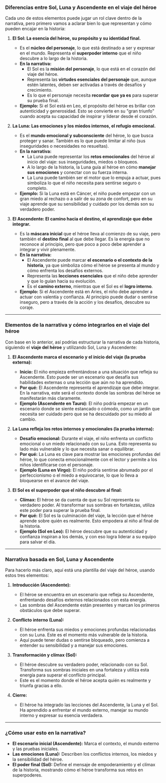 
### **Diferencias entre Sol, Luna y Ascendente en el viaje del héroe**

Cada uno de estos elementos puede jugar un rol clave dentro de la narrativa, pero primero vamos a aclarar bien lo que representan y cómo pueden encajar en la historia:

1. **El Sol: La esencia del héroe, su propósito y su identidad final.**  
   - Es el **núcleo del personaje**, lo que está destinado a ser y expresar en el mundo. Representa el **superpoder interno** que el niño descubre a lo largo de la historia.  
   - **En la narrativa:**  
     - El Sol es la **misión del personaje**, lo que está en el corazón del viaje del héroe.  
     - Representa las **virtudes esenciales del personaje** que, aunque estén latentes, deben ser activadas a través de desafíos y crecimiento.  
     - Es lo que el personaje necesita **recordar que ya es** para superar su prueba final.  
   - **Ejemplo:** Si el Sol está en Leo, el propósito del héroe es brillar con autenticidad y generosidad. Esto se convierte en su "gran triunfo" cuando acepta su capacidad de inspirar y liderar desde el corazón.

2. **La Luna: Las emociones y los miedos internos, el refugio emocional.**  
   - Es el **mundo emocional y subconsciente** del héroe, lo que busca proteger y sanar. También es lo que puede limitar al niño (sus inseguridades o necesidades no resueltas).  
   - **En la narrativa:**  
     - La Luna puede representar los **retos emocionales** del héroe al inicio del viaje: sus inseguridades, miedos o bloqueos.  
     - A lo largo de la historia, la Luna guía al héroe en cómo **manejar sus emociones** y conectar con su fuerza interna.  
     - La Luna puede también ser el motor que lo empuja a actuar, pues simboliza lo que el niño necesita para sentirse seguro o completo.  
   - **Ejemplo:** Si la Luna está en Cáncer, el niño puede empezar con un gran miedo al rechazo o a salir de su zona de confort, pero en su viaje aprende que su sensibilidad y cuidado por los demás son su verdadero poder.

3. **El Ascendente: El camino hacia el destino, el aprendizaje que debe integrar.**  
   - Es la **máscara inicial** que el héroe lleva al comienzo de su viaje, pero también el **destino final** al que debe llegar. Es la energía que no reconoce al principio, pero que poco a poco debe aprender a integrar y vivir plenamente.  
   - **En la narrativa:**  
     - El Ascendente puede marcar **el escenario o el contexto de la historia**, ya que simboliza cómo el héroe se presenta al mundo y cómo enfrenta los desafíos externos.  
     - Representa las **lecciones esenciales** que el niño debe aprender y que lo guían hacia su evolución.  
     - Es el **camino externo**, mientras que el Sol es el **logro interno**.  
   - **Ejemplo:** Si el Ascendente está en Aries, el niño debe aprender a actuar con valentía y confianza. Al principio puede dudar o sentirse inseguro, pero a través de la acción y los desafíos, descubre su coraje.

---

### **Elementos de la narrativa y cómo integrarlos en el viaje del héroe**

Con base en lo anterior, así podrías estructurar la narrativa de cada historia, siguiendo el **viaje del héroe** y utilizando Sol, Luna y Ascendente:

1. **El Ascendente marca el escenario y el inicio del viaje (la prueba externa):**  
   - **Inicio:** El niño empieza enfrentándose a una situación que refleja su Ascendente. Esto puede ser un escenario que desafía sus habilidades externas o una lección que aún no ha aprendido.  
   - **Por qué:** El Ascendente representa el aprendizaje que debe integrar. En la narrativa, este será el contexto donde las sombras del héroe se manifestarán más claramente.  
   - **Ejemplo (Ascendente en Tauro):** El niño podría empezar en un escenario donde se siente estancado o cómodo, como un jardín que necesita ser cuidado pero que se ha descuidado por su miedo al cambio.

2. **La Luna refleja los retos internos y emocionales (la prueba interna):**  
   - **Desafío emocional:** Durante el viaje, el niño enfrenta un conflicto emocional o un miedo relacionado con su Luna. Esto representa su lado más vulnerable y lo que necesita sanar o equilibrar.  
   - **Por qué:** La Luna es clave para mostrar las emociones profundas del héroe, lo que conecta emocionalmente con el lector y permite a los niños identificarse con el personaje.  
   - **Ejemplo (Luna en Virgo):** El niño podría sentirse abrumado por el perfeccionismo o el miedo a equivocarse, lo que lo lleva a bloquearse en el avance del viaje.

3. **El Sol es el superpoder que el niño descubre al final:**  
   - **Clímax:** El héroe se da cuenta de que su Sol representa su verdadero poder. Al transformar sus sombras en fortalezas, utiliza este poder para superar la prueba final.  
   - **Por qué:** El Sol es la culminación del viaje, la lección que el héroe aprende sobre quién es realmente. Esto empodera al niño al final de la historia.  
   - **Ejemplo (Sol en Leo):** El héroe descubre que su autenticidad y confianza inspiran a los demás, y con eso logra liderar a su equipo para salvar el día.

---

### **Narrativa basada en Sol, Luna y Ascendente**

Para hacerlo más claro, aquí está una plantilla del viaje del héroe, usando estos tres elementos:

1. **Introducción (Ascendente):**  
   - El héroe se encuentra en un escenario que refleja su Ascendente, enfrentando desafíos externos relacionados con esta energía.  
   - Las sombras del Ascendente están presentes y marcan los primeros obstáculos que debe superar.  

2. **Conflicto interno (Luna):**  
   - El héroe enfrenta sus miedos y emociones profundas relacionadas con su Luna. Este es el momento más vulnerable de la historia.  
   - Aquí puede tener dudas o sentirse bloqueado, pero comienza a entender su sensibilidad y a manejar sus emociones.  

3. **Transformación y clímax (Sol):**  
   - El héroe descubre su verdadero poder, relacionado con su Sol. Transforma sus sombras iniciales en una fortaleza y utiliza esta energía para superar el conflicto principal.  
   - Este es el momento donde el héroe acepta quién es realmente y triunfa gracias a ello.

4. **Cierre:**  
   - El héroe ha integrado las lecciones del Ascendente, la Luna y el Sol. Ha aprendido a enfrentar el mundo externo, manejar su mundo interno y expresar su esencia verdadera.  

---

### **¿Cómo usar esto en la narrativa?**

- **El escenario inicial (Ascendente):** Marca el contexto, el mundo externo y las pruebas iniciales.  
- **Las emociones (Luna):** Describen los conflictos internos, los miedos y la sensibilidad del héroe.  
- **El poder final (Sol):** Define el mensaje de empoderamiento y el clímax de la historia, mostrando cómo el héroe transforma sus retos en superpoderes.  

